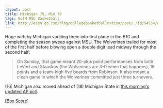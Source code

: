 ```yaml
---
layout: post
title: Michigan 79, MSU 70
tags: UofM MSU Basketball
link: http://espn.go.com/blog/collegebasketballnation/post/_/id/94554/after-win-wolverines-control-own-destiny
---
```


Huge with by Michigan vaulting them into first place in the B1G and completing the season sweep against MSU.  The Wolverines trailed for most of the first half before blowing open a double digit lead midway through the second half:

> On Sunday, that game meant 20-plus point performances from both LeVert and Stauskas (the Wolverines are 3-0 when that happens), 15 points and a team-high five boards from Robinson. It also meant a clean game in which the Wolverines committed just three turnovers.

(16) Michigan also moved ahead of (18) Michigan State in [this morning's updated AP poll](http://www.mlive.com/wolverines/index.ssf/2014/02/ap_top_25_michigan_rides_win_o.html).

[\[Box Score\]](http://scores.espn.go.com/ncb/boxscore?gameId=400510043)
